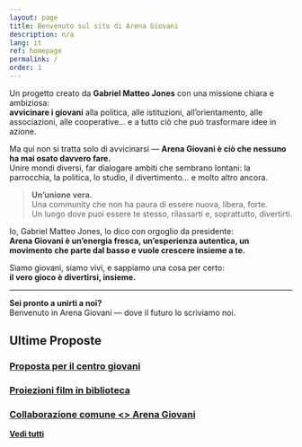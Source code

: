 ```yaml
---
layout: page
title: Benvenuto sul sito di Arena Giovani
description: n/a
lang: it
ref: homepage
permalink: /
order: 1
---
```

Un progetto creato da **Gabriel Matteo Jones** con una missione chiara e ambiziosa:  
**avvicinare i giovani** alla politica, alle istituzioni, all’orientamento, alle associazioni, alle cooperative... e a tutto ciò che può trasformare idee in azione.

Ma qui non si tratta solo di avvicinarsi — **Arena Giovani è ciò che nessuno ha mai osato davvero fare.**  
Unire mondi diversi, far dialogare ambiti che sembrano lontani: la parrocchia, la politica, lo studio, il divertimento… e molto altro ancora.

> **Un’unione vera.**  
> Una community che non ha paura di essere nuova, libera, forte.  
> Un luogo dove puoi essere te stesso, rilassarti e, soprattutto, divertirti.

Io, Gabriel Matteo Jones, lo dico con orgoglio da presidente:  
**Arena Giovani è un’energia fresca, un’esperienza autentica, un movimento che parte dal basso e vuole crescere insieme a te.**

Siamo giovani, siamo vivi, e sappiamo una cosa per certo:  
**il vero gioco è divertirsi, insieme.**

---

**Sei pronto a unirti a noi?**  
Benvenuto in Arena Giovani — dove il futuro lo scriviamo noi.

<section class="section articoli" id="fascia-articoli">
  <div class="container position-relative">
    <div class="row variable-gutters">
      <div class="col-md-5">
        <div class="hero-title text-left">
          <h2>Ultime Proposte</h2>
        </div>
      </div>
    </div>
    <div class="row variable-gutters">
      <div class="col-lg-4 mb-2">
        <div class="card card-bg card-vertical-thumb bg-white card-thumb-rounded">
          <div class="card-body">
            <div class="card-content">
              <h3 class="h5">
                <a href="/proposte/centrogiovani/" 
                   rel="noopener" 
                   target="_blank" 
                   aria-label="Proposta per il centro giovani (opens in a new tab)">
                  Proposta per il centro giovani
                </a>
              </h3>
            </div>
          </div>
        </div>
      </div>
      <div class="col-lg-4 mb-2">
        <div class="card card-bg card-vertical-thumb bg-white card-thumb-rounded">
          <div class="card-body">
            <div class="card-content">
              <h3 class="h5">
                <a href="/proposte/proiezioni/" 
                   rel="noopener" 
                   target="_blank" 
                   aria-label="Proiezioni film in biblioteca (opens in a new tab)">
                  Proiezioni film in biblioteca
                </a>
              </h3>
            </div>
          </div>
        </div>
      </div>
      <div class="col-lg-4 mb-2">
        <div class="card card-bg card-vertical-thumb bg-white card-thumb-rounded">
          <div class="card-body">
            <div class="card-content">
              <h3 class="h5">
                <a href="/proposte/collabb/" 
                   rel="noopener" 
                   target="_blank" 
                   aria-label="Collaborazione comune <> Arena Giovani (opens in a new tab)">
                  Collaborazione comune <> Arena Giovani
                </a>
              </h3>
            </div>
          </div>
        </div>
      </div>
    </div>
    <div class="py-4 text-center">
      <a class="text-underline" href="/proposte/">
        <strong>Vedi tutti</strong>
      </a>
    </div>
  </div>
</section>
